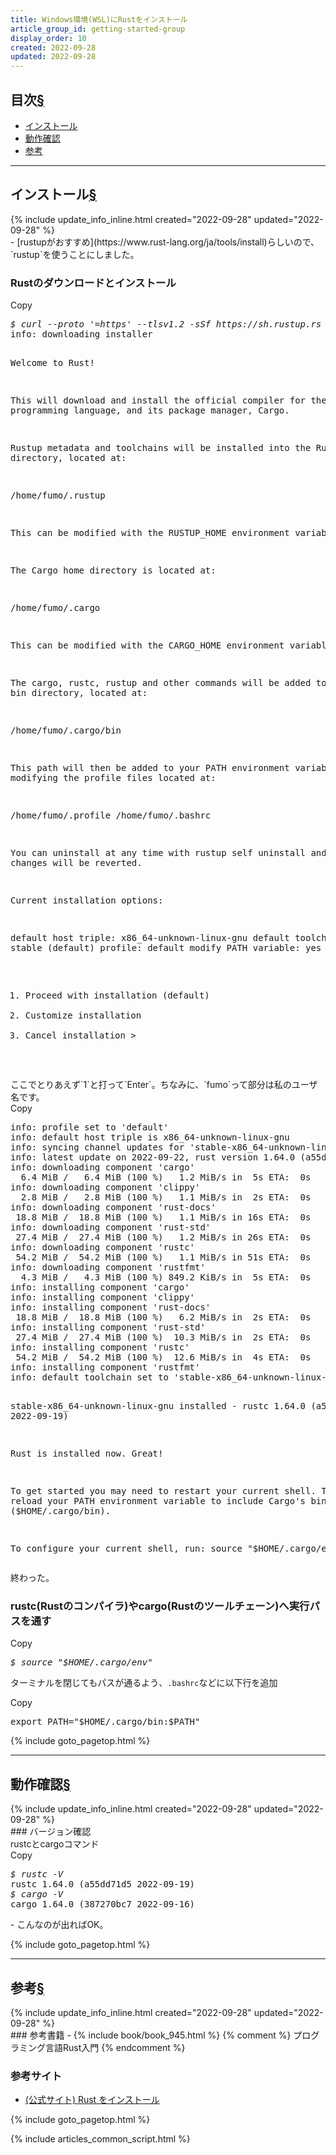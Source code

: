 ```yaml
---
title: Windows環境(WSL)にRustをインストール
article_group_id: getting-started-group
display_order: 10
created: 2022-09-28
updated: 2022-09-28
---
```


## <a name="index">目次</a><a class="heading-anchor-permalink" href="#目次">§</a>

<ul id="index_ul">
<li><a href="#インストール">インストール</a></li>
<li><a href="#動作確認">動作確認</a></li>
<li><a href="#参考">参考</a></li>
</ul>

* * *
## <a name="インストール">インストール</a><a class="heading-anchor-permalink" href="#インストール">§</a>
<div class="chapter-updated">{% include update_info_inline.html created="2022-09-28" updated="2022-09-28" %}</div>
- [rustupがおすすめ](https://www.rust-lang.org/ja/tools/install)らしいので、`rustup`を使うことにしました。

### Rustのダウンロードとインストール
<div class="code-box-output no-title">
<div class="copy-button">Copy</div>
<pre>
<em class="command">$ curl --proto '=https' --tlsv1.2 -sSf https://sh.rustup.rs | sh</em>
info: downloading installer

Welcome to Rust!

This will download and install the official compiler for the Rust
programming language, and its package manager, Cargo.

Rustup metadata and toolchains will be installed into the Rustup
home directory, located at:

  /home/fumo/.rustup

This can be modified with the RUSTUP_HOME environment variable.

The Cargo home directory is located at:

  /home/fumo/.cargo

This can be modified with the CARGO_HOME environment variable.

The cargo, rustc, rustup and other commands will be added to
Cargo's bin directory, located at:

  /home/fumo/.cargo/bin

This path will then be added to your PATH environment variable by
modifying the profile files located at:

  /home/fumo/.profile
  /home/fumo/.bashrc

You can uninstall at any time with rustup self uninstall and
these changes will be reverted.

Current installation options:


   default host triple: x86_64-unknown-linux-gnu
     default toolchain: stable (default)
               profile: default
  modify PATH variable: yes

1) Proceed with installation (default)
2) Customize installation
3) Cancel installation
&gt;
</pre>
</div>
ここでとりあえず`1`と打って`Enter`。ちなみに、`fumo`って部分は私のユーザ名です。
<div class="code-box-output no-title">
<div class="copy-button">Copy</div>
<pre>
info: profile set to 'default'
info: default host triple is x86_64-unknown-linux-gnu
info: syncing channel updates for 'stable-x86_64-unknown-linux-gnu'
info: latest update on 2022-09-22, rust version 1.64.0 (a55dd71d5 2022-09-19)
info: downloading component 'cargo'
  6.4 MiB /   6.4 MiB (100 %)   1.2 MiB/s in  5s ETA:  0s
info: downloading component 'clippy'
  2.8 MiB /   2.8 MiB (100 %)   1.1 MiB/s in  2s ETA:  0s
info: downloading component 'rust-docs'
 18.8 MiB /  18.8 MiB (100 %)   1.1 MiB/s in 16s ETA:  0s
info: downloading component 'rust-std'
 27.4 MiB /  27.4 MiB (100 %)   1.2 MiB/s in 26s ETA:  0s
info: downloading component 'rustc'
 54.2 MiB /  54.2 MiB (100 %)   1.1 MiB/s in 51s ETA:  0s
info: downloading component 'rustfmt'
  4.3 MiB /   4.3 MiB (100 %) 849.2 KiB/s in  5s ETA:  0s
info: installing component 'cargo'
info: installing component 'clippy'
info: installing component 'rust-docs'
 18.8 MiB /  18.8 MiB (100 %)   6.2 MiB/s in  2s ETA:  0s
info: installing component 'rust-std'
 27.4 MiB /  27.4 MiB (100 %)  10.3 MiB/s in  2s ETA:  0s
info: installing component 'rustc'
 54.2 MiB /  54.2 MiB (100 %)  12.6 MiB/s in  4s ETA:  0s
info: installing component 'rustfmt'
info: default toolchain set to 'stable-x86_64-unknown-linux-gnu'

  stable-x86_64-unknown-linux-gnu installed - rustc 1.64.0 (a55dd71d5 2022-09-19)


Rust is installed now. Great!

To get started you may need to restart your current shell.
This would reload your PATH environment variable to include
Cargo's bin directory ($HOME/.cargo/bin).

To configure your current shell, run:
source "$HOME/.cargo/env"
</pre>
</div>
終わった。

### rustc(Rustのコンパイラ)やcargo(Rustのツールチェーン)へ実行パスを通す
<div class="code-box-output no-title">
<div class="copy-button">Copy</div>
<pre>
<em class="command">$ source "$HOME/.cargo/env"</em>
</pre>
</div>

ターミナルを閉じてもパスが通るよう、`.bashrc`などに以下行を追加
<div class="code-box no-title">
<div class="copy-button">Copy</div>
<pre>
export PATH="$HOME/.cargo/bin:$PATH"
</pre>
</div>

{% include goto_pagetop.html %}

* * *
## <a name="動作確認">動作確認</a><a class="heading-anchor-permalink" href="#動作確認">§</a>
<div class="chapter-updated">{% include update_info_inline.html created="2022-09-28" updated="2022-09-28" %}</div>
### バージョン確認
<div class="code-box-output">
<div class="title">rustcとcargoコマンド</div>
<div class="copy-button">Copy</div>
<pre>
<em class="command">$ rustc -V</em>
rustc 1.64.0 (a55dd71d5 2022-09-19)
<em class="command">$ cargo -V</em>
cargo 1.64.0 (387270bc7 2022-09-16)
</pre>
</div>
- こんなのが出ればOK。

{% include goto_pagetop.html %}

* * *
## <a name="参考">参考</a><a class="heading-anchor-permalink" href="#参考">§</a>
<div class="chapter-updated">{% include update_info_inline.html created="2022-09-28" updated="2022-09-28" %}</div>
### 参考書籍
- {% include book/book_945.html %} {% comment %} プログラミング言語Rust入門 {% endcomment %}

### 参考サイト
- [(公式サイト) Rust をインストール](https://www.rust-lang.org/ja/tools/install)

{% include goto_pagetop.html %}

{% include articles_common_script.html %}
